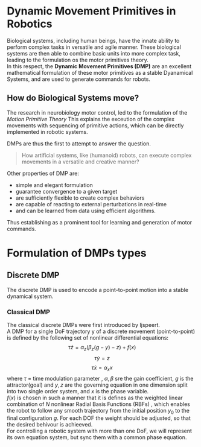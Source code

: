 # Dynamic Movement Primitives in Robotics
Biological systems, including human beings, have the innate ability to perform complex tasks in versatile and agile
manner. These biological systems are then able to combine basic units into more complex task, leading to the formulation os the motor primitives theory.  
In this respect, the **Dynamic Movement Primitives (DMP)** are an excellent mathematical formulation of these motor primitives as a stable Dyanamical Systems, and are used to generate commands for robots.  

## How do Biological Systems move?
The research in neurobiology motor control, led to the formulation of the *Motion Primitive Theory* This explains the exceution of the complex movements with sequencing of primitive actions, which can be directly implemented in robotic systems.  

DMPs are thus the first to attempt to answer the question. 
> How artificial systems, like (humanoid) robots, can execute complex movements in a versatile and creative manner?

Other properties of DMP are: 
* simple and elegant formulation
* guarantee convergence to a given target
* are sufficiently flexible to create complex behaviors
* are capable of reacting to external perturbations in real-time
* and can be learned from data using efficient algorithms.

Thus establishing as a prominent tool for learning and generation of motor commands.

# Formulation of DMPs types
## Discrete DMP
The discrete DMP is used to encode a point-to-point motion
into a stable dynamical system.
### Classical DMP
The classical discrete DMPs were first introduced by Ijspeert.  
A DMP for a single DoF trajectory y of a discrete movement (point-to-point) is defined by the following set of nonlinear differential equations:
$$
\tau\dot{z} = α_z (β_z (g − y) − z) + f (x)
$$
$$
\tau\dot{y} = z
$$
$$
\tau\dot{x} = \alpha_x x
$$
where $\tau$ = time modulation parameter , $\alpha, \beta$ sre the gain coefficient, $g$ is the attractor(goal) and $y,z$ are the governing equation in one dimension split into two single order system, and $x$ is the phase variable.  
$f(x)$ is chosen in such a manner that it is defines as the weighted linear combination of $N$ nonlinear Radial Basis Functions (RBFs) , which enables the robot to follow
any smooth trajectory from the initial position $y_0$ to the final
configuration $g$.
For each DOF the weight should be adjusted, so that the desired behivour is achieeved.  
For controlling a robotic system with more than one DoF, we will represent its own equation system, but sync them with a common phase equation.

